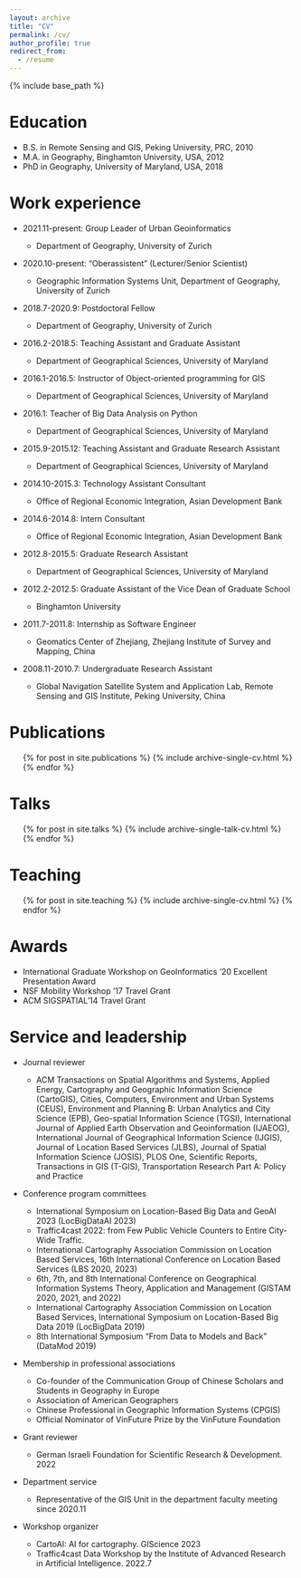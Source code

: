 ```yaml
---
layout: archive
title: "CV"
permalink: /cv/
author_profile: true
redirect_from:
  - /resume
---
```


{% include base_path %}

Education
======
* B.S. in Remote Sensing and GIS, Peking University, PRC, 2010
* M.A. in Geography, Binghamton University, USA, 2012
* PhD in Geography, University of Maryland, USA, 2018

Work experience
======
* 2021.11-present: Group Leader of Urban Geoinformatics
  * Department of Geography, University of Zurich

* 2020.10-present: “Oberassistent” (Lecturer/Senior Scientist)
  * Geographic Information Systems Unit, Department of Geography, University of Zurich

* 2018.7-2020.9: Postdoctoral Fellow
  * Department of Geography, University of Zurich

* 2016.2-2018.5: Teaching Assistant and Graduate Assistant
  * Department of Geographical Sciences, University of Maryland

* 2016.1-2016.5: Instructor of Object-oriented programming for GIS
  * Department of Geographical Sciences, University of Maryland

* 2016.1: Teacher of Big Data Analysis on Python
  * Department of Geographical Sciences, University of Maryland

* 2015.9-2015.12: Teaching Assistant and Graduate Research Assistant
  * Department of Geographical Sciences, University of Maryland

* 2014.10-2015.3: Technology Assistant Consultant
  * Office of Regional Economic Integration, Asian Development Bank

* 2014.6-2014.8: Intern Consultant
  * Office of Regional Economic Integration, Asian Development Bank

* 2012.8-2015.5: Graduate Research Assistant
  * Department of Geographical Sciences, University of Maryland

* 2012.2-2012.5: Graduate Assistant of the Vice Dean of Graduate School
  * Binghamton University

* 2011.7-2011.8: Internship as Software Engineer
  * Geomatics Center of Zhejiang, Zhejiang Institute of Survey and Mapping, China

* 2008.11-2010.7: Undergraduate Research Assistant
  * Global Navigation Satellite System and Application Lab, Remote Sensing and GIS Institute, Peking University, China


Publications
======
  <ul>{% for post in site.publications %}
    {% include archive-single-cv.html %}
  {% endfor %}</ul>
  
Talks
======
  <ul>{% for post in site.talks %}
    {% include archive-single-talk-cv.html %}
  {% endfor %}</ul>
  
Teaching
======
  <ul>{% for post in site.teaching %}
    {% include archive-single-cv.html %}
  {% endfor %}</ul>

Awards
======
* International Graduate Workshop on GeoInformatics ’20 Excellent Presentation Award
* NSF Mobility Workshop ’17 Travel Grant
* ACM SIGSPATIAL’14 Travel Grant
  
Service and leadership
======
* Journal reviewer
  *  ACM Transactions on Spatial Algorithms and Systems, Applied Energy, Cartography and Geographic Information Science (CartoGIS), Cities, Computers, Environment and Urban Systems (CEUS), Environment and Planning B: Urban Analytics and City Science (EPB), Geo-spatial Information Science (TGSI), International Journal of Applied Earth Observation and Geoinformation (IJAEOG), International Journal of Geographical Information Science (IJGIS), Journal of Location Based Services (JLBS), Journal of Spatial Information Science (JOSIS), PLOS One, Scientific Reports, Transactions in GIS (T-GIS), Transportation Research Part A: Policy and Practice   

* Conference program committees
  * International Symposium on Location-Based Big Data and GeoAI 2023 (LocBigDataAI 2023)
  * Traffic4cast 2022: from Few Public Vehicle Counters to Entire City-Wide Traffic.
  * International Cartography Association Commission on Location Based Services, 16th International Conference on Location Based Services (LBS 2020, 2023)
  * 6th, 7th, and 8th International Conference on Geographical Information Systems Theory, Application and Management (GISTAM 2020, 2021, and 2022)
  * International Cartography Association Commission on Location Based Services, International Symposium on Location-Based Big Data 2019 (LocBigData 2019)
  * 8th International Symposium “From Data to Models and Back” (DataMod 2019)

* Membership in professional associations
  * Co-founder of the Communication Group of Chinese Scholars and Students in Geography in Europe
  * Association of American Geographers
  * Chinese Professional in Geographic Information Systems (CPGIS)
  * Official Nominator of VinFuture Prize by the VinFuture Foundation
    
* Grant reviewer
  * German Israeli Foundation for Scientific Research & Development. 2022

* Department service
  * Representative of the GIS Unit in the department faculty meeting since 2020.11

* Workshop organizer
  * CartoAI: AI for cartography. GIScience 2023
  * Traffic4cast Data Workshop by the Institute of Advanced Research in Artificial Intelligence. 2022.7


